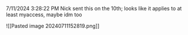 7/11/2024 3:28:22 PM
Nick sent this on the 10th; looks like it applies to at least myaccess, maybe idm too

![[Pasted image 20240711152819.png]]